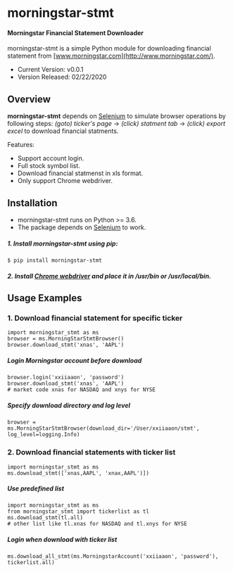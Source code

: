 morningstar-stmt
===============

#### Morningstar Financial Statement Downloader

morningstar-stmt is a simple Python module for downloading financial statement from [www.morningstar.com](http://www.morningstar.com/).

- Current Version: v0.0.1
- Version Released: 02/22/2020

Overview
--------
**morningstar-stmt** depends on [Selenium](https://selenium-python.readthedocs.io/installation.html) to simulate browser operations by following steps: _(goto) ticker's page_ -> _(click) statment tab_ -> _(click) export excel_ to download financial statments.

Features:

 - Support account login.
 - Full stock symbol list.
 - Download financial statmenst in xls format.
 - Only support Chrome webdriver.

Installation
-------------
- morningstar-stmt runs on Python >= 3.6.
- The package depends on [Selenium](https://selenium-python.readthedocs.io/installation.html) to work.

##### 1. Install morningstar-stmt using pip:

    $ pip install morningstar-stmt



##### 2. Install [Chrome webdriver](https://sites.google.com/a/chromium.org/chromedriver/downloads) and place it in **/usr/bin** or **/usr/local/bin**.


Usage Examples
--------------
### 1. Download financial statement for specific ticker

    import morningstar_stmt as ms
    browser = ms.MorningStarStmtBrowser()
    browser.download_stmt('xnas', 'AAPL')
    
##### Login Morningstar account before download

    browser.login('xxiiaaon', 'password')
    browser.download_stmt('xnas', 'AAPL')
    # market code xnas for NASDAQ and xnys for NYSE

##### Specify download directory and log level

    browser = ms.MorningStarStmtBrowser(download_dir='/User/xxiiaaon/stmt', log_level=logging.Info)
    
    
### 2. Download financial statements with ticker list

    import morningstar_stmt as ms
    ms.download_stmt(['xnas,AAPL', 'xnax,AAPL')])
    
##### Use predefined list

    import morningstar_stmt as ms
    from morningstar_stmt import tickerlist as tl
    ms.download_stmt(tl.all)
    # other list like tl.xnas for NASDAQ and tl.xnys for NYSE
    
##### Login when download with ticker list

    ms.download_all_stmt(ms.MorningstarAccount('xxiiaaon', 'password'), tickerlist.all)